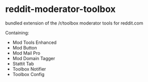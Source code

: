 reddit-moderator-toolbox
========================

bundled extension of the /r/toolbox moderator tools for reddit.com 

Containing: 
- Mod Tools Enhanced
- Mod Button
- Mod Mail Pro
- Mod Domain Tagger
- Stattit Tab
- Toolbox Notifier
- Toolbox Config 
